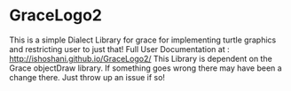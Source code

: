 # GraceLogo2
This is a simple Dialect Library for grace for implementing turtle graphics and restricting user to just that!
Full User Documentation at : http://ishoshani.github.io/GraceLogo2/
This Library is dependent on the Grace objectDraw library. If something goes wrong there may have been a change there. Just throw up an issue if so!
